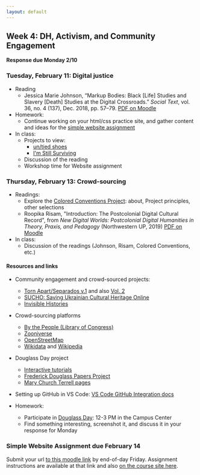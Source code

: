 ```yaml
---
layout: default
---
```


## Week 4: DH, Activism, and Community Engagement


**Response due Monday 2/10**

### Tuesday, February 11: Digital justice

- Reading
    - Jessica Marie Johnson, “Markup Bodies: Black [Life] Studies and Slavery [Death] Studies at the Digital Crossroads.” *Social Text*, vol. 36, no. 4 (137), Dec. 2018, pp. 57–79. [PDF on Moodle](https://moodle.brynmawr.edu/mod/resource/view.php?id=361735)
- Homework:
    - Continue working on your html/css practice site, and gather content and ideas for the [simple website assignment](../assignments/website)
- In class:
    - Projects to view:
      - [un/tied shoes](https://www.untied.shoes/)
      - [I'm Still Surviving](https://www.stillsurviving.net/)
    - Discussion of the reading
    - Workshop time for Website assignment

### Thursday, February 13: Crowd-sourcing

- Readings:
    - Explore the [Colored Conventions Project](https://coloredconventions.org/): about, Project principles, other selections
    - Roopika Risam, "Introduction: The Postcolonial Digital Cultural Record", from *New Digital Worlds: Postcolonial Digital Humanities in Theory, Praxis, and Pedagogy* (Northwestern UP, 2019) [PDF on Moodle](https://moodle.brynmawr.edu/mod/resource/view.php?id=361734)
- In class:
    - Discussion of the readings (Johnson, Risam, Colored Conventions, etc.)

#### Resources and links

- Community engagement and crowd-sourced projects: 
	- [Torn Apart/Separados v.1](https://xpmethod.columbia.edu/torn-apart/volume/1/) and also [Vol. 2](https://xpmethod.columbia.edu/torn-apart/volume/2/)
	- [SUCHO: Saving Ukrainian Cultural Heritage Online](https://www.sucho.org/)
	- [Invisible Histories](https://invisiblehistory.org/)
- Crowd-sourcing platforms
	- [By the People (Library of Congress)](https://crowd.loc.gov/)
	- [Zooniverse](https://www.zooniverse.org/projects)
	- [OpenStreetMap](https://www.openstreetmap.org/about)
	- [Wikidata](https://www.wikidata.org/wiki/Wikidata:Main_Page) and [Wikipedia](https://www.wikipedia.org/)
- Douglass Day project
	- [Interactive tutorials](https://douglassday.org/transcribe-2025/#1-interactive-tutorials)
	- [Frederick Douglass Papers Project](https://frederickdouglasspapersproject.com/s/digitaledition/page/home)
	- [Mary Church Terrell pages](https://crowd.loc.gov/campaigns/mary-church-terrell-advocate-for-african-americans-and-women/?loclr=blogsig)

- Setting up GitHub in VS Code: [VS Code GitHub Integration docs](https://code.visualstudio.com/docs/sourcecontrol/github)

- Homework:
    - Participate in [Douglass Day](https://douglassday.org/): 12-3 PM in the Campus Center
    - Find something interesting, screenshot it, and discuss it in your response for Monday

### **Simple Website Assignment due February 14**

Submit your url [to this moodle link](https://moodle.brynmawr.edu/mod/assign/view.php?id=367779) by end-of-day Friday. Assignment instructions are available at that link and also [on the course site here](../assignments/website).

